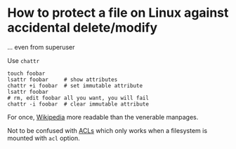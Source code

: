 # How to protect a file on Linux against accidental delete/modify

... even from superuser

Use `chattr`

```
touch foobar
lsattr foobar     # show attributes
chattr +i foobar  # set immutable attribute
lsattr foobar
# rm, edit foobar all you want, you will fail
chattr -i foobar  # clear immutable attribute
```

For once, [Wikipedia](https://en.wikipedia.org/wiki/Chattr) more readable than the venerable manpages.

Not to be confused with [ACLs](https://linuxconfig.org/how-to-manage-acls-on-linux) which only works 
when a filesystem is mounted with `acl` option.
